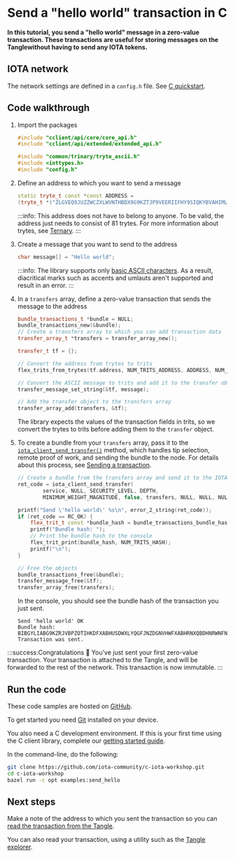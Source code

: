# Send a "hello world" transaction in C

**In this tutorial, you send a "hello world" message in a zero-value transaction. These transactions are useful for storing messages on the Tanglewithout having to send any IOTA tokens.**

## IOTA network

The network settings are defined in a `config.h` file. See [C quickstart](root://client-libraries/1.0/getting-started/c-quickstart.md).

## Code walkthrough

1. Import the packages

    ```cpp
    #include "cclient/api/core/core_api.h"
    #include "cclient/api/extended/extended_api.h"

    #include "common/trinary/tryte_ascii.h"
    #include <inttypes.h>
    #include "config.h"
    ```
    
2. Define an address to which you want to send a message

    ```cpp
    static tryte_t const *const ADDRESS =
    (tryte_t *)"ZLGVEQ9JUZZWCZXLWVNTHBDX9G9KZTJP9VEERIIFHY9SIQKYBVAHIMLHXPQVE9IXFDDXNHQINXJDRPFDXNYVAPLZAW";
    ```

    :::info:
    This address does not have to belong to anyone. To be valid, the address just needs to consist of 81 trytes. For more information about trytes, see [Ternary](root://getting-started/1.0/understanding-iota/ternary.md).
    :::

3. Create a message that you want to send to the address

    ```cpp
    char message[] = "Hello world";
    ```

    :::info:
    The library supports only [basic ASCII characters](https://en.wikipedia.org/wiki/ASCII#Printable_characters). As a result, diacritical marks such as accents and umlauts aren't supported and result in an error.
    :::

4. In a `transfers` array, define a zero-value transaction that sends the message to the address

    ```cpp
    bundle_transactions_t *bundle = NULL;
    bundle_transactions_new(&bundle);
    // Create a transfers array to which you can add transaction data
    transfer_array_t *transfers = transfer_array_new();

    transfer_t tf = {};

    // Convert the address from trytes to trits
    flex_trits_from_trytes(tf.address, NUM_TRITS_ADDRESS, ADDRESS, NUM_TRYTES_ADDRESS, NUM_TRYTES_ADDRESS);

    // Convert the ASCII message to trits and add it to the transfer object
    transfer_message_set_string(&tf, message);

    // Add the transfer object to the transfers array
    transfer_array_add(transfers, &tf);
    ```

    The library expects the values of the transaction fields in trits, so we convert the trytes to trits before adding them to the `transfer` object.

5. To create a bundle from your `transfers` array, pass it to the [`iota_client_send_transfer()`](https://github.com/iotaledger/iota.c/blob/master/cclient/api/extended/send_transfer.h) method, which handles tip selection, remote proof of work, and sending the bundle to the node. For details about this process, see [Sending a transaction](root://getting-started/1.0/clients/sending-a-transaction.md).

    ```cpp
    // Create a bundle from the transfers array and send it to the IOTA node
    ret_code = iota_client_send_transfer(
            service, NULL, SECURITY_LEVEL, DEPTH,
            MINIMUM_WEIGHT_MAGNITUDE, false, transfers, NULL, NULL, NULL, bundle);

    printf("Send \'hello world\' %s\n", error_2_string(ret_code));
    if (ret_code == RC_OK) {
        flex_trit_t const *bundle_hash = bundle_transactions_bundle_hash(bundle);
        printf("Bundle hash: ");
        // Print the bundle hash to the console
        flex_trit_print(bundle_hash, NUM_TRITS_HASH);
        printf("\n");
    }

    // Free the objects
    bundle_transactions_free(&bundle);
    transfer_message_free(&tf);
    transfer_array_free(transfers);
    ```

    In the console, you should see the bundle hash of the transaction you just sent.

    ```
    Send 'hello world' OK
    Bundle hash: BIBGYLIABG9KZRJVBPZOTIHKDFXABHUSDWXLYQGFJNZDGNVHWFXABHRNXQBDHNRWNFNSKEKKIUJJH9PWC
    Transaction was sent.

    ```

:::success:Congratulations :tada:
You've just sent your first zero-value transaction. Your transaction is attached to the Tangle, and will be forwarded to the rest of the network. This transaction is now immutable.
:::

## Run the code

These code samples are hosted on [GitHub](https://github.com/iota-community/c-iota-workshop).

To get started you need [Git](https://git-scm.com/book/en/v2/Getting-Started-Installing-Git) installed on your device.

You also need a C development environment. If this is your first time using the C client library, complete our [getting started guide](root://client-libraries/1.0/getting-started/c-quickstart.md).

In the command-line, do the following:

```bash
git clone https://github.com/iota-community/c-iota-workshop.git
cd c-iota-workshop
bazel run -c opt examples:send_hello
```

## Next steps

Make a note of the address to which you sent the transaction so you can [read the transaction from the Tangle](../c/read-transactions.md).

You can also read your transaction, using a utility such as the [Tangle explorer](https://utils.iota.org).
